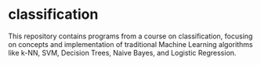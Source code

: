# classification
This repository contains programs from a course on classification, focusing on concepts and implementation of traditional Machine Learning algorithms like k-NN, SVM, Decision Trees, Naive Bayes, and Logistic Regression.

